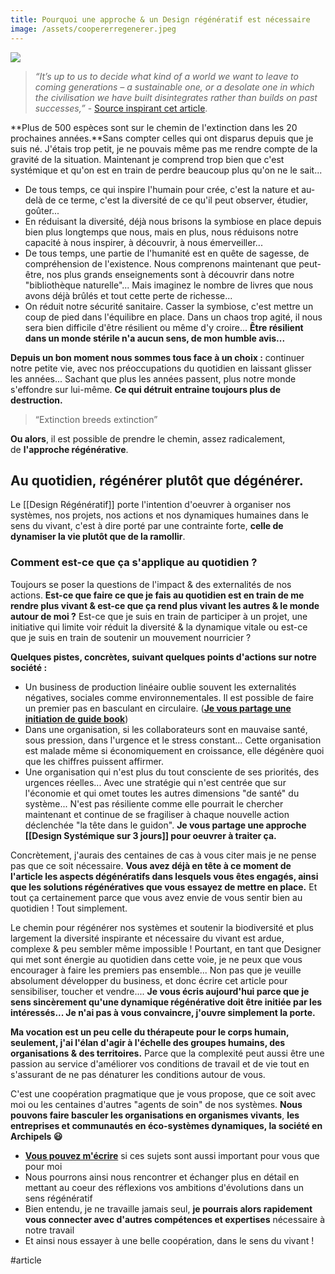 ```yaml
---
title: Pourquoi une approche & un Design régénératif est nécessaire
image: /assets/coopererregenerer.jpeg
---
```

![]({{page.image}})


> *“It’s up to us to decide what kind of a world we want to leave to coming generations – a sustainable one, or a desolate one in which the civilisation we have built disintegrates rather than builds on past successes,”* - [Source inspirant cet article](https://www.independent.co.uk/environment/sixth-mass-extinction-endangered-animals-wildlife-markets-biodiversity-crisis-standford-study-a9544856.html).

**Plus de 500 espèces sont sur le chemin de l'extinction dans les 20 prochaines années.**Sans compter celles qui ont disparus depuis que je suis né. J'étais trop petit, je ne pouvais même pas me rendre compte de la gravité de la situation. Maintenant je comprend trop bien que c'est systémique et qu'on est en train de perdre beaucoup plus qu'on ne le sait...

- De tous temps, ce qui inspire l'humain pour crée, c'est la nature et au-delà de ce terme, c'est la diversité de ce qu'il peut observer, étudier, goûter...
- En réduisant la diversité, déjà nous brisons la symbiose en place depuis bien plus longtemps que nous, mais en plus, nous réduisons notre capacité à nous inspirer, à découvrir, à nous émerveiller...
- De tous temps, une partie de l'humanité est en quête de sagesse, de compréhension de l'existence. Nous comprenons maintenant que peut-être, nos plus grands enseignements sont à découvrir dans notre "bibliothèque naturelle"... Mais imaginez le nombre de livres que nous avons déjà brûlés et tout cette perte de richesse...
- On réduit notre sécurité sanitaire. Casser la symbiose, c'est mettre un coup de pied dans l'équilibre en place. Dans un chaos trop agité, il nous sera bien difficile d'être résilient ou même d'y croire... **Être résilient dans un monde stérile n'a aucun sens, de mon humble avis...**

**Depuis un bon moment nous sommes tous face à un choix :** continuer notre petite vie, avec nos préoccupations du quotidien en laissant glisser les années... Sachant que plus les années passent, plus notre monde s'effondre sur lui-même. **Ce qui détruit entraine toujours plus de destruction.**

> “Extinction breeds extinction”

**Ou alors**, il est possible de prendre le chemin, assez radicalement, de **l'approche régénérative**.

## **Au quotidien, régénérer plutôt que dégénérer.**

Le [[Design Régénératif]] porte l'intention d'oeuvrer à organiser nos systèmes, nos projets, nos actions et nos dynamiques humaines dans le sens du vivant, c'est à dire porté par une contrainte forte, **celle de dynamiser la vie plutôt que de la ramollir**.

### **Comment est-ce que ça s'applique au quotidien ?**

Toujours se poser la questions de l'impact & des externalités de nos actions. **Est-ce que faire ce que je fais au quotidien est en train de me rendre plus vivant & est-ce que ça rend plus vivant les autres & le monde autour de moi ?** Est-ce que je suis en train de participer à un projet, une initiative qui limite voir réduit la diversité & la dynamique vitale ou est-ce que je suis en train de soutenir un mouvement nourricier ?

**Quelques pistes, concrètes, suivant quelques points d'actions sur notre société :**

- Un business de production linéaire oublie souvent les externalités négatives, sociales comme environnementales. Il est possible de faire un premier pas en basculant en circulaire. (**[Je vous partage une initiation de guide book](https://www.notion.so/archipels/Guide-Book-Cds-3d056642017e4793a61f23fb7fea29a5)**)
- Dans une organisation, si les collaborateurs sont en mauvaise santé, sous pression, dans l'urgence et le stress constant... Cette organisation est malade même si économiquement en croissance, elle dégénère quoi que les chiffres puissent affirmer.
- Une organisation qui n'est plus du tout consciente de ses priorités, des urgences réelles... Avec une stratégie qui n'est centrée que sur l'économie et qui omet toutes les autres dimensions "de santé" du système... N'est pas résiliente comme elle pourrait le chercher maintenant et continue de se fragiliser à chaque nouvelle action déclenchée "la tête dans le guidon". **Je vous partage une approche [[Design Systémique sur 3 jours]] pour oeuvrer à traiter ça.**

Concrètement, j'aurais des centaines de cas à vous citer mais je ne pense pas que ce soit nécessaire. **Vous avez déjà en tête à ce moment de l'article les aspects dégénératifs dans lesquels vous êtes engagés, ainsi que les solutions régénératives que vous essayez de mettre en place.** Et tout ça certainement parce que vous avez envie de vous sentir bien au quotidien ! Tout simplement.

Le chemin pour régénérer nos systèmes et soutenir la biodiversité et plus largement la diversité inspirante et nécessaire du vivant est ardue, complexe & peu sembler même impossible ! Pourtant, en tant que Designer qui met sont énergie au quotidien dans cette voie, je ne peux que vous encourager à faire les premiers pas ensemble... Non pas que je veuille absolument développer du business, et donc écrire cet article pour sensibiliser, toucher et vendre.... **Je vous écris aujourd'hui parce que je sens sincèrement qu'une dynamique régénérative doit être initiée par les intéressés... Je n'ai pas à vous convaincre, j'ouvre simplement la porte.**

**Ma vocation est un peu celle du thérapeute pour le corps humain, seulement, j'ai l'élan d'agir à l'échelle des groupes humains, des organisations & des territoires.** Parce que la complexité peut aussi être une passion au service d'améliorer vos conditions de travail et de vie tout en s'assurant de ne pas dénaturer les conditions autour de vous.

C'est une coopération pragmatique que je vous propose, que ce soit avec moi ou les centaines d'autres "agents de soin" de nos systèmes. **Nous pouvons faire basculer les organisations en organismes vivants**, **les entreprises et communautés en éco-systèmes dynamiques, la société en Archipels 😃**

- **[Vous pouvez m'écrire](https://www.liut.me/contact)** si ces sujets sont aussi important pour vous que pour moi
- Nous pourrons ainsi nous rencontrer et échanger plus en détail en mettant au coeur des réflexions vos ambitions d'évolutions dans un sens régénératif
- Bien entendu, je ne travaille jamais seul, **je pourrais alors rapidement vous connecter avec d'autres compétences et expertises** nécessaire à notre travail
- Et ainsi nous essayer à une belle coopération, dans le sens du vivant !

#article 
